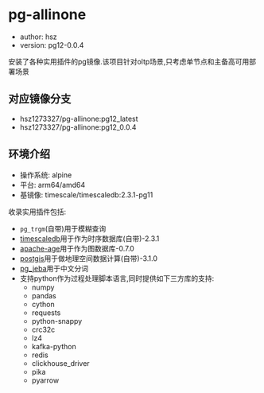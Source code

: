# pg-allinone

+ author: hsz
+ version: pg12-0.0.4

安装了各种实用插件的pg镜像.该项目针对oltp场景,只考虑单节点和主备高可用部署场景

## 对应镜像分支

+ hsz1273327/pg-allinone:pg12_latest
+ hsz1273327/pg-allinone:pg12_0.0.4

## 环境介绍

+ 操作系统: alpine
+ 平台: arm64/amd64
+ 基镜像: timescale/timescaledb:2.3.1-pg11

收录实用插件包括:

+ `pg_trgm`(自带)用于模糊查询
+ [timescaledb](https://github.com/timescale/timescaledb)用于作为时序数据库(自带)-2.3.1
+ [apache-age](https://age.apache.org/docs/master/intro/operators.html)用于作为图数据库-0.7.0
+ [postgis](https://github.com/postgis/postgis)用于做地理空间数据计算(自带)-3.1.0
+ [pg_jeba](https://github.com/jaiminpan/pg_jieba)用于中文分词
+ 支持python作为过程处理脚本语言,同时提供如下三方库的支持:
    + numpy
    + pandas
    + cython
    + requests
    + python-snappy
    + crc32c
    + lz4
    + kafka-python
    + redis
    + clickhouse_driver
    + pika
    + pyarrow
